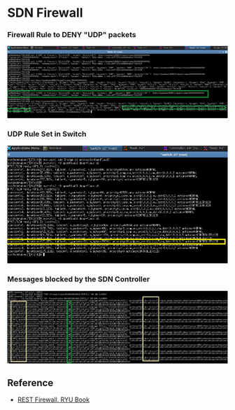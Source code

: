 # SDN Firewall 

### Firewall Rule to DENY "UDP" packets

![](Assets/Firewall_Rule.png)

### UDP Rule Set in Switch

![](Assets/UDP_Rule_Set_In_Switch.png)

### Messages blocked by the SDN Controller

![](Assets/Blocked_by_the_controller.png)


## Reference
- [REST Firewall. RYU Book](https://osrg.github.io/ryu-book/en/html/rest_firewall.html)
